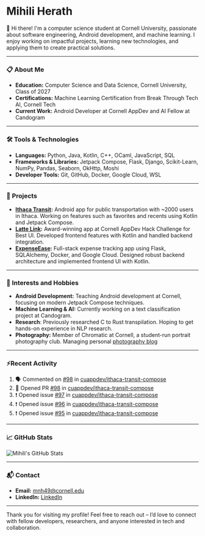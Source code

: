 # Mihili Herath

👋 Hi there! I'm a computer science student at Cornell University, passionate about software engineering, Android development, and machine learning. I enjoy working on impactful projects, learning new technologies, and applying them to create practical solutions.

---

### 📋 About Me
- **Education:** Computer Science and Data Science, Cornell University, Class of 2027
- **Certifications:** Machine Learning Certification from Break Through Tech AI, Cornell Tech
- **Current Work:** Android Developer at Cornell AppDev and AI Fellow at Candogram

---

### 🛠️ Tools & Technologies

- **Languages:** Python, Java, Kotlin, C++, OCaml, JavaScript, SQL
- **Frameworks & Libraries:** Jetpack Compose, Flask, Django, Scikit-Learn, NumPy, Pandas, Seaborn, OkHttp, Moshi
- **Developer Tools:** Git, GitHub, Docker, Google Cloud, WSL

---

### 💼 Projects

- **[Ithaca Transit](https://github.com/IthacaTransit):** Android app for public transportation with ~2000 users in Ithaca. Working on features such as favorites and recents using Kotlin and Jetpack Compose.
- **[Latte Link](https://github.com/nchu05/Latte-Link):** Award-winning app at Cornell AppDev Hack Challenge for Best UI. Developed frontend features with Kotlin and handled backend integration.
- **[ExpenseEase](https://github.com/Mihilih/ExpenseEaseFrontEnd):** Full-stack expense tracking app using Flask, SQLAlchemy, Docker, and Google Cloud. Designed robust backend architecture and implemented frontend UI with Kotlin.

---

### 🌱 Interests and Hobbies
- **Android Development:** Teaching Android development at Cornell, focusing on modern Jetpack Compose techniques.
- **Machine Learning & AI:** Currently working on a text classification project at Candogram.
- **Research**: Previously researched C to Rust transpilation. Hoping to get hands-on experience in NLP research.
- **Photography:** Member of Chromatic at Cornell, a student-run portrait photography club. Managing personal [photography blog](https://www.instagram.com/ellynngraphy/)

---

### ⚡Recent Activity

<!--START_SECTION:activity-->
1. 🗣 Commented on [#98](https://github.com/cuappdev/ithaca-transit-compose/pull/98#issuecomment-2706589160) in [cuappdev/ithaca-transit-compose](https://github.com/cuappdev/ithaca-transit-compose)
2. 💪 Opened PR [#98](https://github.com/cuappdev/ithaca-transit-compose/pull/98) in [cuappdev/ithaca-transit-compose](https://github.com/cuappdev/ithaca-transit-compose)
3. ❗ Opened issue [#97](https://github.com/cuappdev/ithaca-transit-compose/issues/97) in [cuappdev/ithaca-transit-compose](https://github.com/cuappdev/ithaca-transit-compose)
4. ❗ Opened issue [#96](https://github.com/cuappdev/ithaca-transit-compose/issues/96) in [cuappdev/ithaca-transit-compose](https://github.com/cuappdev/ithaca-transit-compose)
5. ❗ Opened issue [#95](https://github.com/cuappdev/ithaca-transit-compose/issues/95) in [cuappdev/ithaca-transit-compose](https://github.com/cuappdev/ithaca-transit-compose)
<!--END_SECTION:activity-->

---

### 📈 GitHub Stats

![Mihili's GitHub Stats](https://github-readme-stats.vercel.app/api?username=Mihilih&show_icons=true&theme=radical)

---

### 📬 Contact

- **Email:** mnh49@cornell.edu
- **LinkedIn:** [LinkedIn](https://www.linkedin.com/in/mihili-herath/)

---

Thank you for visiting my profile! Feel free to reach out – I’d love to connect with fellow developers, researchers, and anyone interested in tech and collaboration.
